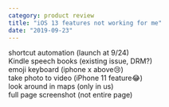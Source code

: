 ```yaml
---
category: product review
title: "iOS 13 features not working for me"
date: "2019-09-23"
---
```


shortcut automation (launch at 9/24)  
Kindle speech books (existing issue, DRM?)  
emoji keyboard (iphone x above😢)  
take photo to video (iPhone 11 feature😂)  
look around in maps (only in us)  
full page screenshot (not entire page)
